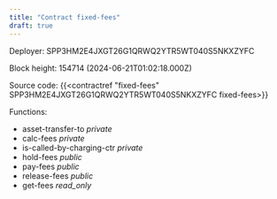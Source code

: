 ```yaml
---
title: "Contract fixed-fees"
draft: true
---
```

Deployer: SPP3HM2E4JXGT26G1QRWQ2YTR5WT040S5NKXZYFC


 



Block height: 154714 (2024-06-21T01:02:18.000Z)

Source code: {{<contractref "fixed-fees" SPP3HM2E4JXGT26G1QRWQ2YTR5WT040S5NKXZYFC fixed-fees>}}

Functions:

* asset-transfer-to _private_
* calc-fees _private_
* is-called-by-charging-ctr _private_
* hold-fees _public_
* pay-fees _public_
* release-fees _public_
* get-fees _read_only_
